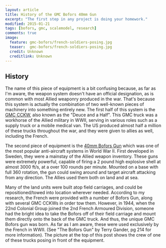 ```yaml
---
layout: article
title: History of the GMC Bofors 40mm Gun 
excerpt: "The first step in any project is doing your homework."
modified: 2015-01-21
tags: [bofors, gmc, scalemodel, research]
comments: true
image:
  feature: gmc-bofors/french-soldiers-posing.jpg
  teaser:  gmc-bofors/french-soldiers-posing.jpg
  credit: Unknown
  creditlink: Unknown
---
```

## History

The name of this piece of equipment is a bit confusing because, as far as I'm aware, the weapon system doesn't have an official designation, as is common with most Allied  weaponry produced in the war.  That's because this system is actually the combination of two well-known pieces of machinery into something entirely new.  The first half of this system is the [GMC CCKW](http://en.wikipedia.org/wiki/GMC_CCKW), also known as the "Deuce and a Half".  This GMC truck was a workhorse of the Allied military in WWII, serving in various roles such as a supply truck or a mobile medical van.  The US produced almost half a million of these trucks throughout the war, and they were given to allies as well, including the French.

The second piece of equipment is the [40mm Bofors Gun](http://en.wikipedia.org/wiki/Bofors_40_mm_gun) which was one of the most popular anti-aircraft systems in World War II.  First developed in Sweden, they were a mainstay of the Allied weapon inventory.  These guns were extremely powerful, capable of firing a 2 pound high explosive shell at almost 3000 ft/s, at a over 100 rounds per minute.  Mounted on a base with full 360 rotation, the gun could swing around and target aircraft attacking from any direction.  The Allies used them both on land and at sea.

 Many of the land units were built atop field carriages, and could be repositioned/towed into location wherever needed.   According to my research, the French were provided with a number of Bofors Gun, along with several GMC CCKWs in order tow them.  However, in 1944, when the 22nd Colonial Group joined the 2nd French Armoured Division, someone had the bright idea to take the Bofors off of their field carriage and mount them directly onto the back of the GMC truck.  And thus, the unique GMC Bofors gun was born.  As far as I am aware, these were used exclusively by the French in WWII.   (See "The Bofors Gun" by Terry Gander, pg 214 for more information).  The picture at the top of this post shows the crew of one of these trucks posing in front of the equipment. 
 
 


